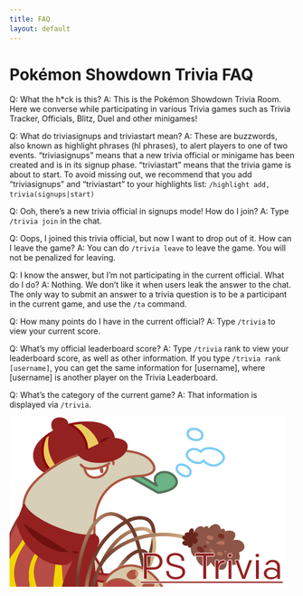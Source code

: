 ```yaml
---
title: FAQ
layout: default
---
```


# Pokémon Showdown Trivia FAQ

Q: What the h\*ck is this?
A: This is the Pokémon Showdown Trivia Room.  Here we converse while participating in various Trivia games such as Trivia Tracker, Officials, Blitz, Duel and other minigames!


Q: What do triviasignups and triviastart mean?
A: These are buzzwords, also known as highlight phrases (hl phrases), to alert players to one of two events. “triviasignups” means that a new trivia official or minigame has been created and is in its signup phase. “triviastart” means that the trivia game is about to start. To avoid missing out, we recommend that you add “triviasignups” and “triviastart” to your highlights list: 
`/highlight add, trivia(signups|start)`


Q: Ooh, there’s a new trivia official in signups mode! How do I join?
A: Type `/trivia join` in the chat. 


Q: Oops, I joined this trivia official, but now I want to drop out of it. How can I leave the game?
A: You can do `/trivia leave` to leave the game. You will not be penalized for leaving.


Q: I know the answer, but I’m not participating in the current official. What do I do?
A: Nothing. We don’t like it when users leak the answer to the chat. The only way to submit an answer to a trivia question is to be a participant in the current game, and use the `/ta` command. 


Q: How many points do I have in the current official?
A: Type `/trivia`  to view your current score. 


Q: What’s my official leaderboard score?
A: Type `/trivia` rank to view your leaderboard score, as well as other information. If you type `/trivia rank [username]`, you can get the same information for [username], where [username] is another player on the Trivia Leaderboard. 


Q: What’s the category of the current game?
A: That information is displayed via `/trivia`.

![Pensive Hatmor](/assets/images/hatmor.png)
